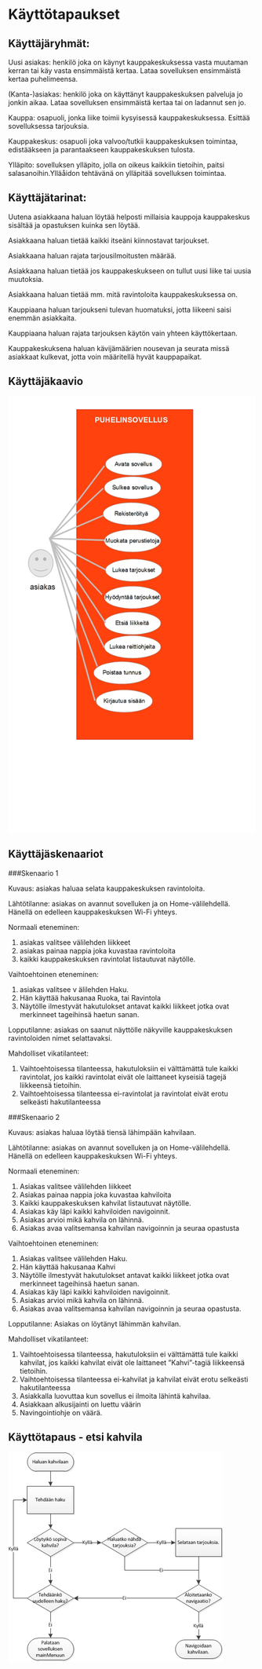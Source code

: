 ﻿Käyttötapaukset
==


Käyttäjäryhmät:
--

Uusi asiakas: henkilö joka on käynyt kauppakeskuksessa vasta muutaman kerran tai käy vasta ensimmäistä kertaa. Lataa sovelluksen ensimmäistä kertaa puhelimeensa.

(Kanta-)asiakas: henkilö joka on käyttänyt kauppakeskuksen palveluja jo jonkin aikaa. Lataa sovelluksen ensimmäistä kertaa tai on ladannut sen jo.

Kauppa: osapuoli, jonka liike toimii kysyisessä kauppakeskuksessa. Esittää sovelluksessa tarjouksia.

Kauppakeskus: osapuoli joka valvoo/tutkii kauppakeskuksen toimintaa, edistääkseen ja parantaakseen kauppakeskuksen tulosta.

Ylläpito: sovelluksen ylläpito, jolla on oikeus kaikkiin tietoihin, paitsi salasanoihin.Ylläåidon tehtävänä on ylläpitää sovelluksen toimintaa.


Käyttäjätarinat:
--

Uutena asiakkaana haluan löytää helposti millaisia kauppoja kauppakeskus sisältää ja opastuksen kuinka sen löytää.

Asiakkaana haluan tietää kaikki itseäni kiinnostavat tarjoukset.

Asiakkaana haluan rajata tarjousilmoitusten määrää.

Asiakkaana haluan tietää jos kauppakeskukseen on tullut uusi liike tai uusia muutoksia.

Asiakkaana haluan tietää mm. mitä ravintoloita kauppakeskuksessa on.

Kauppiaana haluan tarjoukseni tulevan huomatuksi, jotta liikeeni saisi enemmän asiakkaita.

Kauppiaana haluan rajata tarjouksen käytön vain yhteen käyttökertaan.

Kauppakeskuksena haluan kävijämäärien nousevan ja seurata missä asiakkaat kulkevat, jotta voin määritellä hyvät kauppapaikat.

Käyttäjäkaavio
--

![Käyttökaavio](/kayttajakaavio2.jpg)

Käyttäjäskenaariot
--
###Skenaario 1

Kuvaus: asiakas haluaa selata kauppakeskuksen ravintoloita.

Lähtötilanne: asiakas on avannut sovelluken ja on Home-välilehdellä. Hänellä on edelleen kauppakeskuksen Wi-Fi yhteys.

Normaali eteneminen: 

1. asiakas valitsee välilehden liikkeet
2. asiakas painaa nappia joka kuvastaa ravintoloita
3. kaikki kauppakeskuksen ravintolat listautuvat näytölle.

Vaihtoehtoinen eteneminen: 

1. asiakas valitsee v älilehden Haku.
2. Hän käyttää hakusanaa Ruoka, tai Ravintola
3. Näytölle ilmestyvät hakutulokset antavat kaikki liikkeet jotka ovat merkinneet tageihinsä haetun sanan.

Lopputilanne: asiakas on saanut  näyttölle näkyville kauppakeskuksen ravintoloiden nimet selattavaksi.

Mahdolliset vikatilanteet:

1. Vaihtoehtoisessa tilanteessa, hakutuloksiin ei välttämättä tule kaikki ravintolat, jos kaikki ravintolat eivät ole laittaneet kyseisiä tagejä liikkeensä tietoihin.
2. Vaihtoehtoisessa tilanteessa ei-ravintolat  ja ravintolat eivät erotu selkeästi hakutilanteessa


###Skenaario 2

Kuvaus: asiakas haluaa löytää tiensä lähimpään kahvilaan.

Lähtötilanne:  asiakas on avannut sovelluken ja on Home-välilehdellä. Hänellä on edelleen kauppakeskuksen Wi-Fi yhteys.

Normaali eteneminen: 

1. Asiakas valitsee välilehden liikkeet
2. Asiakas painaa nappia joka kuvastaa kahviloita
3. Kaikki kauppakeskuksen kahvilat listautuvat näytölle.
4. Asiakas käy läpi kaikki kahviloiden navigoinnit.
5. Asiakas arvioi mikä kahvila on lähinnä.
6. Asiakas avaa valitsemansa kahvilan navigoinnin ja seuraa opastusta

Vaihtoehtoinen eteneminen: 

1. Asiakas valitsee välilehden Haku.
2. Hän käyttää hakusanaa Kahvi
3. Näytölle ilmestyvät hakutulokset antavat kaikki liikkeet jotka ovat merkinneet tageihinsä haetun sanan.
4. Asiakas käy läpi kaikki kahviloiden navigoinnit.
5. Asiakas arvioi mikä kahvila on lähinnä.
6. Asiakas avaa valitsemansa kahvilan navigoinnin ja seuraa opastusta.

Lopputilanne: Asiakas on löytänyt lähimmän kahvilan.

Mahdolliset vikatilanteet:

1. Vaihtoehtoisessa tilanteessa, hakutuloksiin ei välttämättä tule kaikki kahvilat, jos kaikki kahvilat eivät ole laittaneet ”Kahvi”-tagiä liikkeensä tietoihin.
2. Vaihtoehtoisessa tilanteessa ei-kahvilat ja kahvilat eivät erotu selkeästi hakutilanteessa
3. Asiakkalla luovuttaa kun sovellus ei ilmoita lähintä kahvilaa.
4. Asiakkaan alkusijainti on luettu väärin
5. Navingointiohje on väärä.


Käyttötapaus - etsi kahvila
--
![Käyttötapausvuokaavio](/kayttotapaus_etsi_kahvila.png)